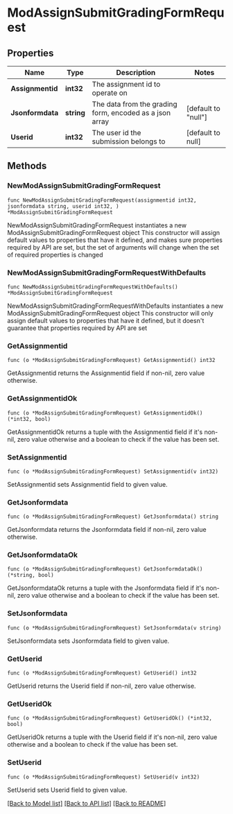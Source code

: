 # ModAssignSubmitGradingFormRequest

## Properties

Name | Type | Description | Notes
------------ | ------------- | ------------- | -------------
**Assignmentid** | **int32** | The assignment id to operate on | 
**Jsonformdata** | **string** | The data from the grading form, encoded as a json array | [default to "null"]
**Userid** | **int32** | The user id the submission belongs to | [default to null]

## Methods

### NewModAssignSubmitGradingFormRequest

`func NewModAssignSubmitGradingFormRequest(assignmentid int32, jsonformdata string, userid int32, ) *ModAssignSubmitGradingFormRequest`

NewModAssignSubmitGradingFormRequest instantiates a new ModAssignSubmitGradingFormRequest object
This constructor will assign default values to properties that have it defined,
and makes sure properties required by API are set, but the set of arguments
will change when the set of required properties is changed

### NewModAssignSubmitGradingFormRequestWithDefaults

`func NewModAssignSubmitGradingFormRequestWithDefaults() *ModAssignSubmitGradingFormRequest`

NewModAssignSubmitGradingFormRequestWithDefaults instantiates a new ModAssignSubmitGradingFormRequest object
This constructor will only assign default values to properties that have it defined,
but it doesn't guarantee that properties required by API are set

### GetAssignmentid

`func (o *ModAssignSubmitGradingFormRequest) GetAssignmentid() int32`

GetAssignmentid returns the Assignmentid field if non-nil, zero value otherwise.

### GetAssignmentidOk

`func (o *ModAssignSubmitGradingFormRequest) GetAssignmentidOk() (*int32, bool)`

GetAssignmentidOk returns a tuple with the Assignmentid field if it's non-nil, zero value otherwise
and a boolean to check if the value has been set.

### SetAssignmentid

`func (o *ModAssignSubmitGradingFormRequest) SetAssignmentid(v int32)`

SetAssignmentid sets Assignmentid field to given value.


### GetJsonformdata

`func (o *ModAssignSubmitGradingFormRequest) GetJsonformdata() string`

GetJsonformdata returns the Jsonformdata field if non-nil, zero value otherwise.

### GetJsonformdataOk

`func (o *ModAssignSubmitGradingFormRequest) GetJsonformdataOk() (*string, bool)`

GetJsonformdataOk returns a tuple with the Jsonformdata field if it's non-nil, zero value otherwise
and a boolean to check if the value has been set.

### SetJsonformdata

`func (o *ModAssignSubmitGradingFormRequest) SetJsonformdata(v string)`

SetJsonformdata sets Jsonformdata field to given value.


### GetUserid

`func (o *ModAssignSubmitGradingFormRequest) GetUserid() int32`

GetUserid returns the Userid field if non-nil, zero value otherwise.

### GetUseridOk

`func (o *ModAssignSubmitGradingFormRequest) GetUseridOk() (*int32, bool)`

GetUseridOk returns a tuple with the Userid field if it's non-nil, zero value otherwise
and a boolean to check if the value has been set.

### SetUserid

`func (o *ModAssignSubmitGradingFormRequest) SetUserid(v int32)`

SetUserid sets Userid field to given value.



[[Back to Model list]](../README.md#documentation-for-models) [[Back to API list]](../README.md#documentation-for-api-endpoints) [[Back to README]](../README.md)


